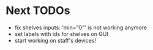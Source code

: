 # Next TODOs
* fix shelves inputs: 'min="0"' is not working anymore
* set labels with ids for shelves on GUI
* start working on staff's devices!